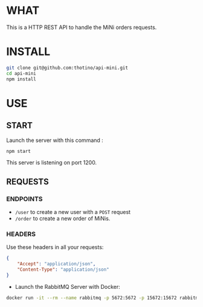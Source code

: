 # WHAT
This is a HTTP REST API to handle the MiNi orders requests.

# INSTALL
```sh
git clone git@github.com:thotino/api-mini.git
cd api-mini
npm install
```
# USE
## START
Launch the server with this command :
```sh
npm start
```
This server is listening on port 1200.

## REQUESTS
### ENDPOINTS
* `/user` to create a new user with a `POST` request
* `/order` to create a new order of MiNis.

### HEADERS
Use these headers in all your requests:
```json
{
    "Accept": "application/json",
    "Content-Type": "application/json"
}
```

* Launch the RabbitMQ Server with Docker:
```sh
docker run -it --rm --name rabbitmq -p 5672:5672 -p 15672:15672 rabbitmq:3-management
```
